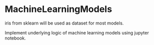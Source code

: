 # MachineLearningModels

iris from sklearn will be used as dataset for most models.

Implement underlying logic of machine learning models using jupyter notebook.
